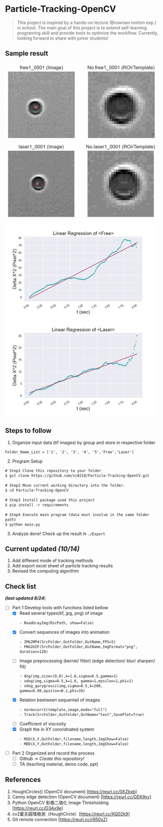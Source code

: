 # Particle-Tracking-OpenCV
> This project is inspired by a hands-on lecture (Brownian motion exp.) in school. The main goal of this project is to extend self-learning programing skill and provide tools to optimize the workflow. Currently, looking forward to share with junior students! 

## Sample result
<img src ="./Export/TrackFile/GIF/Track_Free.gif" width="500"> <img src="./Export/TrackFile/GIF/Track_Laser.gif" width="500">

<img src="./Export/TrackFile/Plot/Free.jpg" width="500"> <img src="./Export/TrackFile/Plot/Laser.jpg" width="500">


## Steps to follow
1. Organize input data (tif images) by group and store in respective folder 
```
Folder_Name_List = ['1', '2', '3', '4', '5','Free','Laser']
```

2. Program Setup
```
# Step1 Clone this repository to your folder 
$ git clone https://github.com/sc0210/Particle-Tracking-OpenCV.git

# Step2 Move current working directory into the folder.
$ cd Particle-Tracking-OpenCV

# Step3 Install package used this project 
$ pip install -r requirements

# Step4 Execute main program (data must involve in the same folder path)
$ python main.py
```
3. Analyze done! Check up the result in `./Export`

## Current updated ***(10/14)***
1. Add different mode of tracking methods
2. Add export excel sheet of particle tracking results
3. Revised the computing algorithm

## Check list  
***(last updated 8/24***)
- [ ] Part 1 Develop tools with funcitons listed bellow 
  - [x] Read several types(tif, jpg, png) of image
    ```
    - ReadGrayImg(RscPath, show=False)
    ```
  - [x] Convert sequences of images into animation 
    ```
    - IMG2MP4(SrcFolder,OutFolder,OutName,FPS=5)
    - PNG2GIF(SrcFolder,OutFolder,OutName,ImgFormat="png", duration=120)
    ```
  - [ ] Image preprocessing (kernel/ filter) (edge detection/ blur/ sharpen/ fill)
    ```
    - dog(img,size=(0,0),k=1.6,sigma=0.5,gamma=1)
    - xdog(img,sigma=0.5,k=1.6, gamma=1,epsilon=1,phi=1)
    - xdog_garygrossi(img,sigma=0.5,k=200, gamma=0.98,epsilon=0.1,phi=10)
    ```
  - [x] Relation beetween sequentail of images 
    ```
    - normxcorr2(template,image,mode="full")
    - Track(SrcFolder,OutFolder,OutName="test",SavePlot=True)
    ```
  - [ ] Coefficient of viscosity
  - [x] Graph the in XY cororidnated system
    ```
    - MSD(X,Y,OutFolder,filename,length,ImgShow=False)
    - MDD(X,Y,OutFolder,filename,length,ImgShow=False)
    ```
 
- [ ] Part 2 Organized and record the process
  - [ ] Github -> *Create this repository!* 
  - [ ] TA (teaching material, demo code, ppt)

## References 
1. HoughCircles() (OpenCV document) [https://reurl.cc/0XZbxb]
2. Canny edge detection (OpenCV document) [https://reurl.cc/GEK9xy]
3. Python OpenCV 影像二值化 Image Thresholding [https://reurl.cc/D3Ax9e]
4. cv2霍夫圓環檢測（HoughCircle）[https://reurl.cc/KQ02k9]
5. Git remote connection [https://reurl.cc/rR50xZ]
